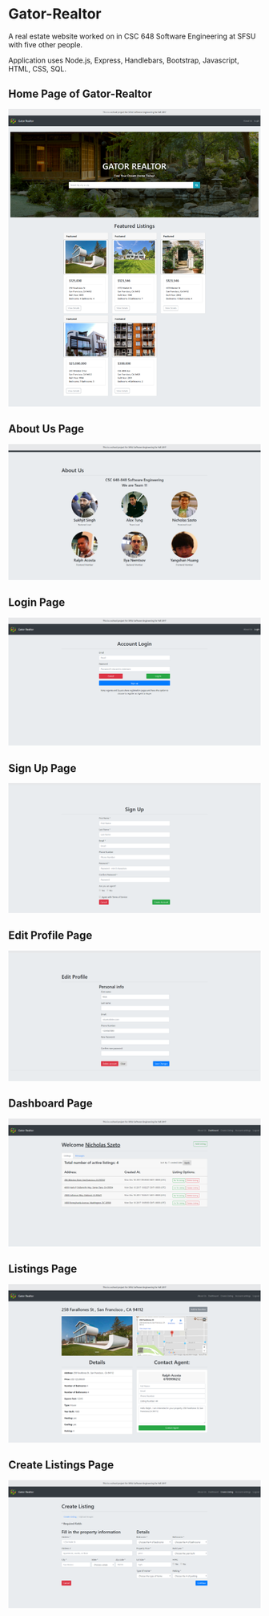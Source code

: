 # Gator-Realtor
A real estate website worked on in CSC 648 Software Engineering at SFSU with five other people.

Application uses Node.js, Express, Handlebars, Bootstrap, Javascript, HTML, CSS, SQL.

## Home Page of Gator-Realtor
![](Demo/home.png)

## About Us Page
![](Demo/aboutus.png)

## Login Page
![](Demo/login.png)

## Sign Up Page
![](Demo/signup.png)

## Edit Profile Page
![](Demo/editprofile.png)

## Dashboard Page
![](Demo/dashboard.png)

## Listings Page
![](Demo/listing.png)

## Create Listings Page
![](Demo/createlisting.png)
